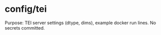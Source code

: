 # config/tei
Purpose: TEI server settings (dtype, dims), example docker run lines. No secrets committed.
